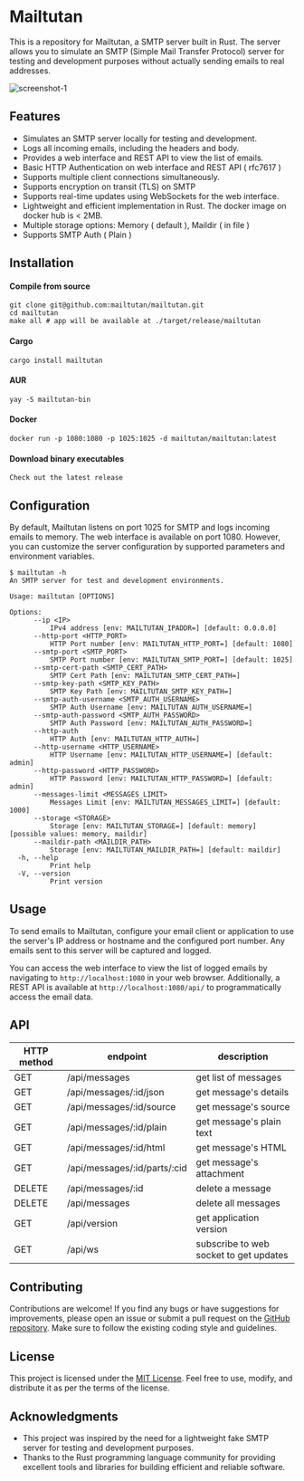 # Mailtutan

This is a repository for Mailtutan, a SMTP server built in Rust. The server allows you to simulate an SMTP (Simple Mail Transfer Protocol) server for testing and development purposes without actually sending emails to real addresses.

![screenshot-1](https://raw.githubusercontent.com/mailtutan/mailtutan/main/screenshot-1.jpg)

## Features

- Simulates an SMTP server locally for testing and development.
- Logs all incoming emails, including the headers and body.
- Provides a web interface and REST API to view the list of emails.
- Basic HTTP Authentication on web interface and REST API ( rfc7617 )
- Supports multiple client connections simultaneously.
- Supports encryption on transit (TLS) on SMTP
- Supports real-time updates using WebSockets for the web interface.
- Lightweight and efficient implementation in Rust. The docker image on docker hub is < 2MB.
- Multiple storage options: Memory ( default ), Maildir ( in file )
- Supports SMTP Auth ( Plain )

## Installation

#### Compile from source
```
git clone git@github.com:mailtutan/mailtutan.git
cd mailtutan
make all # app will be available at ./target/release/mailtutan
```

#### Cargo
```
cargo install mailtutan
```

#### AUR
```
yay -S mailtutan-bin
```

#### Docker
```
docker run -p 1080:1080 -p 1025:1025 -d mailtutan/mailtutan:latest
```

#### Download binary executables
```
Check out the latest release
```

## Configuration

By default, Mailtutan listens on port 1025 for SMTP and logs incoming emails to memory. The web interface is available on port 1080. However, you can customize the server configuration by supported parameters and environment variables.
```
$ mailtutan -h
An SMTP server for test and development environments.

Usage: mailtutan [OPTIONS]

Options:
      --ip <IP>
          IPv4 address [env: MAILTUTAN_IPADDR=] [default: 0.0.0.0]
      --http-port <HTTP_PORT>
          HTTP Port number [env: MAILTUTAN_HTTP_PORT=] [default: 1080]
      --smtp-port <SMTP_PORT>
          SMTP Port number [env: MAILTUTAN_SMTP_PORT=] [default: 1025]
      --smtp-cert-path <SMTP_CERT_PATH>
          SMTP Cert Path [env: MAILTUTAN_SMTP_CERT_PATH=]
      --smtp-key-path <SMTP_KEY_PATH>
          SMTP Key Path [env: MAILTUTAN_SMTP_KEY_PATH=]
      --smtp-auth-username <SMTP_AUTH_USERNAME>
          SMTP Auth Username [env: MAILTUTAN_AUTH_USERNAME=]
      --smtp-auth-password <SMTP_AUTH_PASSWORD>
          SMTP Auth Password [env: MAILTUTAN_AUTH_PASSWORD=]
      --http-auth
          HTTP Auth [env: MAILTUTAN_HTTP_AUTH=]
      --http-username <HTTP_USERNAME>
          HTTP Username [env: MAILTUTAN_HTTP_USERNAME=] [default: admin]
      --http-password <HTTP_PASSWORD>
          HTTP Password [env: MAILTUTAN_HTTP_PASSWORD=] [default: admin]
      --messages-limit <MESSAGES_LIMIT>
          Messages Limit [env: MAILTUTAN_MESSAGES_LIMIT=] [default: 1000]
      --storage <STORAGE>
          Storage [env: MAILTUTAN_STORAGE=] [default: memory] [possible values: memory, maildir]
      --maildir-path <MAILDIR_PATH>
          Storage [env: MAILTUTAN_MAILDIR_PATH=] [default: maildir]
  -h, --help
          Print help
  -V, --version
          Print version

```


## Usage

To send emails to Mailtutan, configure your email client or application to use the server's IP address or hostname and the configured port number. Any emails sent to this server will be captured and logged.

You can access the web interface to view the list of logged emails by navigating to `http://localhost:1080` in your web browser. Additionally, a REST API is available at `http://localhost:1080/api/` to programmatically access the email data.

## API
|HTTP method | endpoint | description|
|---|---|---|
|GET|/api/messages| get list of messages|
|GET|/api/messages/:id/json| get message's details|
|GET|/api/messages/:id/source| get message's source|
|GET|/api/messages/:id/plain| get message's plain text|
|GET|/api/messages/:id/html| get message's HTML|
|GET|/api/messages/:id/parts/:cid| get message's attachment|
|DELETE|/api/messages/:id| delete a message|
|DELETE|/api/messages| delete all messages|
|GET|/api/version| get application version|
|GET|/api/ws| subscribe to web socket to get updates|


## Contributing

Contributions are welcome! If you find any bugs or have suggestions for improvements, please open an issue or submit a pull request on the [GitHub repository](https://github.com/mailtutan/mailtutan). Make sure to follow the existing coding style and guidelines.

## License

This project is licensed under the [MIT License](LICENSE.txt). Feel free to use, modify, and distribute it as per the terms of the license.

## Acknowledgments

- This project was inspired by the need for a lightweight fake SMTP server for testing and development purposes.
- Thanks to the Rust programming language community for providing excellent tools and libraries for building efficient and reliable software.
